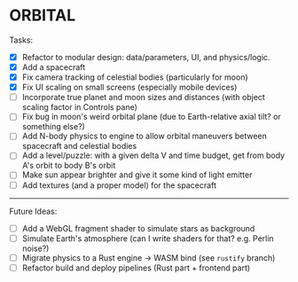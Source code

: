 # ORBITAL

Tasks:

- [x] Refactor to modular design: data/parameters, UI, and physics/logic.
- [x] Add a spacecraft 
- [x] Fix camera tracking of celestial bodies (particularly for moon)
- [x] Fix UI scaling on small screens (especially mobile devices)
- [ ] Incorporate true planet and moon sizes and distances (with object scaling factor in Controls pane)
- [ ] Fix bug in moon's weird orbital plane (due to Earth-relative axial tilt? or something else?)
- [ ] Add N-body physics to engine to allow orbital maneuvers between spacecraft and celestial bodies
- [ ] Add a level/puzzle: with a given delta V and time budget, get from body A's orbit to body B's orbit
- [ ] Make sun appear brighter and give it some kind of light emitter
- [ ] Add textures (and a proper model) for the spacecraft

---

Future Ideas:

- [ ] Add a WebGL fragment shader to simulate stars as background
- [ ] Simulate Earth's atmosphere (can I write shaders for that? e.g. Perlin noise?)
- [ ] Migrate physics to a Rust engine -> WASM bind (see `rustify` branch)
- [ ] Refactor build and deploy pipelines (Rust part + frontend part)
